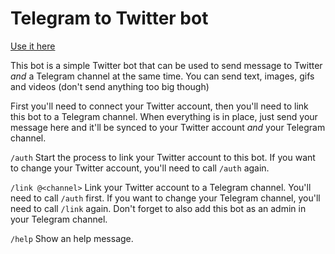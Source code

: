 # Telegram to Twitter bot

[Use it here](https://t.me/TgToTwitterBot)

This bot is a simple Twitter bot that can be used to send message to Twitter *and* a Telegram channel at the same time.
You can send text, images, gifs and videos (don't send anything too big though)

First you'll need to connect your Twitter account, then you'll need to link this bot to a Telegram channel.
When everything is in place, just send your message here and it'll be synced to your Twitter account *and* your Telegram channel.

`/auth`
Start the process to link your Twitter account to this bot.
If you want to change your Twitter account, you'll need to call `/auth` again.

`/link @<channel>`
Link your Twitter account to a Telegram channel.
You'll need to call `/auth` first.
If you want to change your Telegram channel, you'll need to call `/link` again.
Don't forget to also add this bot as an admin in your Telegram channel.

`/help`
Show an help message.
